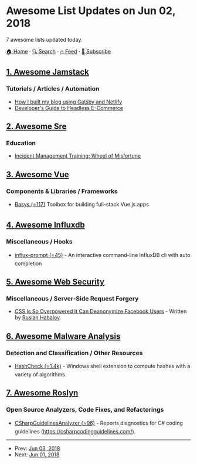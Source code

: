 # Awesome List Updates on Jun 02, 2018

7 awesome lists updated today.

[🏠 Home](/README.md) · [🔍 Search](https://test.trackawesomelist.com/search/) · [🔥 Feed](https://test.trackawesomelist.com/feed.xml) · [📮 Subscribe](https://trackawesomelist.us17.list-manage.com/subscribe?u=d2f0117aa829c83a63ec63c2f&id=36a103854c)



## [1. Awesome Jamstack](/content/automata/awesome-jamstack/README.md)

### Tutorials / Articles / Automation

*   [How I built my blog using Gatsby and Netlify](https://blog.pavsidhu.com/how-i-built-my-blog-using-gatsby-and-netlify/)
*   [Developer's Guide to Headless E-Commerce](https://snipcart.com/blog/headless-ecommerce-guide)

## [2. Awesome Sre](/content/dastergon/awesome-sre/README.md)

### Education

*   [Incident Management Training: Wheel of Misfortune](https://dastergon.gr/wheel-of-misfortune/)

## [3. Awesome Vue](/content/vuejs/awesome-vue/README.md)

### Components & Libraries / Frameworks

*   [Basys (⭐117)](https://github.com/basys/basys) Toolbox for building full-stack Vue.js apps

## [4. Awesome Influxdb](/content/mark-rushakoff/awesome-influxdb/README.md)

### Miscellaneous / Hooks

*   [influx-prompt (⭐45)](https://github.com/RPing/influx-prompt) - An interactive command-line InfluxDB cli with auto completion

## [5. Awesome Web Security](/content/qazbnm456/awesome-web-security/README.md)

### Miscellaneous / Server-Side Request Forgery

*   [CSS Is So Overpowered It Can Deanonymize Facebook Users](https://www.evonide.com/side-channel-attacking-browsers-through-css3-features/) - Written by [Ruslan Habalov](https://www.evonide.com/).

## [6. Awesome Malware Analysis](/content/rshipp/awesome-malware-analysis/README.md)

### Detection and Classification / Other Resources

*   [HashCheck (⭐1.4k)](https://github.com/gurnec/HashCheck) - Windows shell extension
    to compute hashes with a variety of algorithms.

## [7. Awesome Roslyn](/content/ironcev/awesome-roslyn/README.md)

### Open Source Analyzers, Code Fixes, and Refactorings

*   [CSharpGuidelinesAnalyzer (⭐96)](https://github.com/bkoelman/CSharpGuidelinesAnalyzer) - Reports diagnostics for C# coding guidelines (<https://csharpcodingguidelines.com/>).

---

- Prev: [Jun 03, 2018](/content/2018/06/03/README.md)
- Next: [Jun 01, 2018](/content/2018/06/01/README.md)
